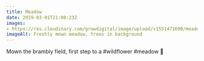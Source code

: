 ```yaml
---
title: Meadow
date: 2019-03-01T21:08:23Z
images: 
- https://res.cloudinary.com/growdigital/image/upload/v1551471690/meadow-D693F07D.jpg
imageAlt: Freshly mown meadow, trees in background
---
```


Mown the brambly field, first step to a #wildflower #meadow 🙂
